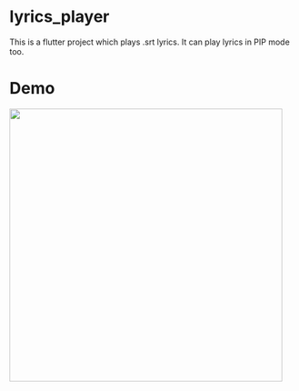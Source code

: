 # lyrics_player

This is a flutter project which plays .srt lyrics. It can play lyrics in PIP mode too.

# Demo

<img src='https://github.com/sxudan/lyrics_player/blob/main/ezgif-2-5a421a3caa.gif' width=480 height='auto'/>
